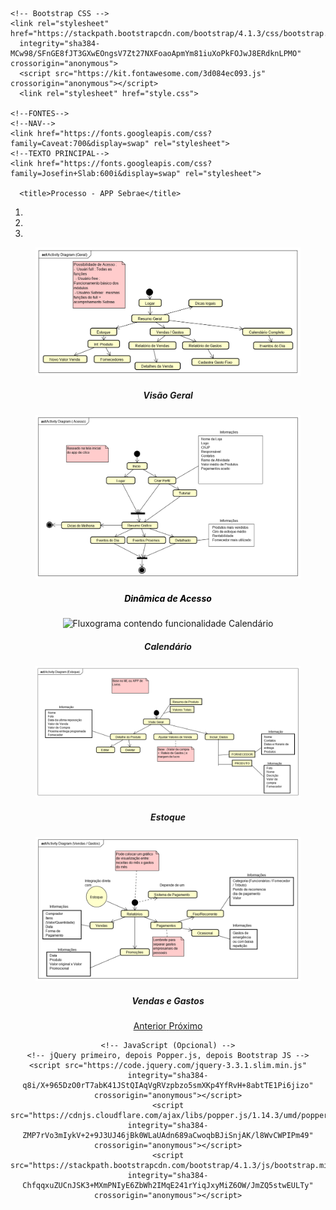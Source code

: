 <html lang="pt-br">
  <head>
    <!-- Meta tags Obrigatórias -->
    <meta charset="utf-8">
    <meta name="viewport" content="width=device-width, initial-scale=1, shrink-to-fit=no">

    <!-- Bootstrap CSS -->
    <link rel="stylesheet" href="https://stackpath.bootstrapcdn.com/bootstrap/4.1.3/css/bootstrap.min.css" 
      integrity="sha384-MCw98/SFnGE8fJT3GXwEOngsV7Zt27NXFoaoApmYm81iuXoPkFOJwJ8ERdknLPMO" crossorigin="anonymous">
      <script src="https://kit.fontawesome.com/3d084ec093.js" crossorigin="anonymous"></script>
      <link rel="stylesheet" href="style.css">

    <!--FONTES-->
    <!--NAV-->
    <link href="https://fonts.googleapis.com/css?family=Caveat:700&display=swap" rel="stylesheet">
    <!--TEXTO PRINCIPAL-->
    <link href="https://fonts.googleapis.com/css?family=Josefin+Slab:600i&display=swap" rel="stylesheet">
    
      <title>Processo - APP Sebrae</title>
  </head>
  
  <body>
      <header>
          <!--CAROUSEL-->
        <main>
            <div id="carouselExampleIndicators" class="carousel slide" data-ride="carousel">
            <ol class="carousel-indicators">
              <li data-target="#carouselExampleIndicators" data-slide-to="0" class="active"></li>
              <li data-target="#carouselExampleIndicators" data-slide-to="1"></li>
              <li data-target="#carouselExampleIndicators" data-slide-to="2"></li>
            </ol>
            <figure class="carousel-inner">
              <div class="carousel-item active">
                <img class="d-block w-100 imagem-carrossel" src="src/assets/Activity Diagram (Geral).png" alt="Fluxograma contendo a visão geral do app.">
                <div class="carousel-caption d-none d-md-block">
                  <h5>Visão Geral</h5>
                  <p></p>
                </div>
              </div>
              <div class="carousel-item">
                <img class="d-block w-100 imagem-carrossel" src="src/assets/Activity Diagram ( Acesso).png" alt="Fluxograma contendo dinâmica de acesso.">
                <div class="carousel-caption d-none d-md-block">
                  <h5 style="color: black;"> Dinâmica de Acesso </h5>
                </div>
              </div>
              <div class="carousel-item">
                <img class="d-block w-100 imagem-carrossel" src="src/assets/Activity Diagram (Calendário).png" alt="Fluxograma contendo funcionalidade Calendário">
                <div class="carousel-caption d-none d-md-block">
                  <h5>Calendário </h5>
                </div>
              </div>
              <div class="carousel-item">
                <img class="d-block w-100 imagem-carrossel" src="src/assets/Activity Diagram (Estoque).png" alt="Fluxograma contendo funcionalidade Estoque">
                <div class="carousel-caption d-none d-md-block">
                  <h5>Estoque </h5>
                </div>
              </div>
              <div class="carousel-item">
                <img class="d-block w-100 imagem-carrossel" src="src/assets/Activity Diagram (Vendas _ Gastos).png" alt="Fluxograma contendo funcionalidade Vendas e Gastos">
                <div class="carousel-caption d-none d-md-block">
                  <h5>Vendas e Gastos </h5>
                </div>
              </div>
            </figure>
            <a class="carousel-control-prev" href="#carouselExampleIndicators" role="button" data-slide="prev">
              <span class="carousel-control-prev-icon" aria-hidden="true"></span>
              <span class="sr-only">Anterior</span>
            </a>
            <a class="carousel-control-next" href="#carouselExampleIndicators" role="button" data-slide="next">
              <span class="carousel-control-next-icon" aria-hidden="true"></span>
              <span class="sr-only">Próximo</span>
            </a>
          </div>
         </main>

    <!-- JavaScript (Opcional) -->
    <!-- jQuery primeiro, depois Popper.js, depois Bootstrap JS -->
    <script src="https://code.jquery.com/jquery-3.3.1.slim.min.js" integrity="sha384-q8i/X+965DzO0rT7abK41JStQIAqVgRVzpbzo5smXKp4YfRvH+8abtTE1Pi6jizo" crossorigin="anonymous"></script>
    <script src="https://cdnjs.cloudflare.com/ajax/libs/popper.js/1.14.3/umd/popper.min.js" integrity="sha384-ZMP7rVo3mIykV+2+9J3UJ46jBk0WLaUAdn689aCwoqbBJiSnjAK/l8WvCWPIPm49" crossorigin="anonymous"></script>
    <script src="https://stackpath.bootstrapcdn.com/bootstrap/4.1.3/js/bootstrap.min.js" integrity="sha384-ChfqqxuZUCnJSK3+MXmPNIyE6ZbWh2IMqE241rYiqJxyMiZ6OW/JmZQ5stwEULTy" crossorigin="anonymous"></script>


